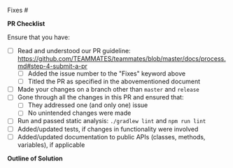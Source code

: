 Fixes #

**PR Checklist**

<!-- Remove this portion after you have made the checks. -->

Ensure that you have:
- [ ] Read and understood our PR guideline: https://github.com/TEAMMATES/teammates/blob/master/docs/process.md#step-4-submit-a-pr
  - [ ] Added the issue number to the "Fixes" keyword above
  - [ ] Titled the PR as specified in the abovementioned document
- [ ] Made your changes on a branch other than `master` and `release`
- [ ] Gone through all the changes in this PR and ensured that:
  - [ ] They addressed one (and only one) issue
  - [ ] No unintended changes were made
- [ ] Run and passed static analysis: `./gradlew lint` and `npm run lint`
- [ ] Added/updated tests, if changes in functionality were involved
- [ ] Added/updated documentation to public APIs (classes, methods, variables), if applicable

**Outline of Solution**

<!-- Tell us how you solved the issue. -->
<!-- If there are things you want the reviewers to focus on, include them here as well. -->
<!-- This portion can be skipped if the fix is trivial. -->
